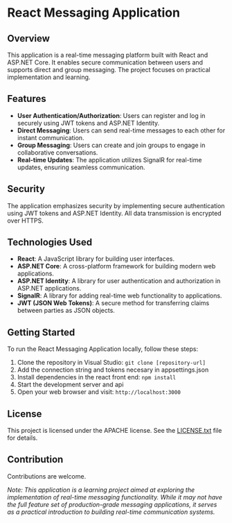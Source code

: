 # React Messaging Application

## Overview
This application is a real-time messaging platform built with React and ASP.NET Core. It enables secure communication between users and supports direct and group messaging. The project focuses on practical implementation and learning.

## Features

- **User Authentication/Authorization**: Users can register and log in securely using JWT tokens and ASP.NET Identity.
- **Direct Messaging**: Users can send real-time messages to each other for instant communication.
- **Group Messaging**: Users can create and join groups to engage in collaborative conversations.
- **Real-time Updates**: The application utilizes SignalR for real-time updates, ensuring seamless communication.

## Security
The application emphasizes security by implementing secure authentication using JWT tokens and ASP.NET Identity. All data transmission is encrypted over HTTPS.

## Technologies Used

- **React**: A JavaScript library for building user interfaces.
- **ASP.NET Core**: A cross-platform framework for building modern web applications.
- **ASP.NET Identity**: A library for user authentication and authorization in ASP.NET applications.
- **SignalR**: A library for adding real-time web functionality to applications.
- **JWT (JSON Web Tokens)**: A secure method for transferring claims between parties as JSON objects.

## Getting Started

To run the React Messaging Application locally, follow these steps:

1. Clone the repository in Visual Studio: `git clone [repository-url]`
2. Add the connection string and tokens necesary in appsettings.json
3. Install dependencies in the react front end: `npm install`
4. Start the development server and api
5. Open your web browser and visit: `http://localhost:3000`

## License

This project is licensed under the APACHE license. See the [LICENSE.txt](LICENSE.txt) file for details.

## Contribution

Contributions are welcome.

*Note: This application is a learning project aimed at exploring the implementation of real-time messaging functionality. While it may not have the full feature set of production-grade messaging applications, it serves as a practical introduction to building real-time communication systems.*

